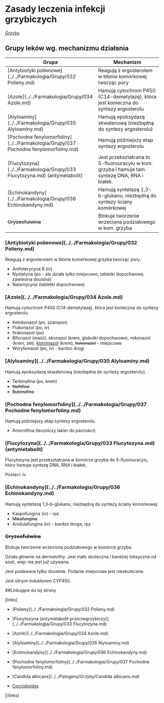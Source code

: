 # Zasady leczenia infekcji grzybiczych

[Grzyby](../../Patogeny/Grzyby/Grzyby.md)



## Grupy leków wg. mechanizmu działania

| Grupa                                    | Mechanizm                                |
| ---------------------------------------- | ---------------------------------------- |
| [Antybiotyki polienowe](../../Farmakologia/Grupy/032 Polieny.md) | Reagują z ergosterolem w błonie komórkowej tworząc pory |
| [Azole](../../Farmakologia/Grupy/034 Azole.md) | Hamują cytochrom P450 (C14-demetylazę), która jest konieczna do syntezy ergosterolu |
| [Alyloaminy](../../Farmakologia/Grupy/035 Alyloaminy.md) | Hamują epoksydazę skwalenową (niezbędną do syntezy ergosterolu) |
| [Pochodne fenylomorfoliny](../../Farmakologia/Grupy/037 Pochodne fenylomorfoliny.md) | Hamują późniejszy etap syntezy ergosterolu |
| [Flucytozyna](../../Farmakologia/Grupy/033 Flucytozyna.md) (antymetabolit) | Jest przekształcana to 5-fluorouracylu w kom. grzyba i hamuje tam syntezę DNA, RNA i białek. |
| [Echinokandyny](../../Farmakologia/Grupy/036 Echinokandyny.md) | Hamują syntetazę 1,3-b-glukanu, niezbędną do syntezy ściany komórkowej |
| ~~Gryzeofulwina~~                        | Blokuje tworzenie wrzeciona podziałowego w kom. grzyba |



### [Antybiotyki polienowe](../../Farmakologia/Grupy/032 Polieny.md)

Reagują z ergosterolem w błonie komórkowej grzyba tworząc pory.

- Amfoterycyna B (iv)
- Nystatyna (po - ale działa tylko miejscowo, tabletki dopochwowe, zawiesina doustna)
- Natamycyna (tabletki dopochwowe)





### [Azole](../../Farmakologia/Grupy/034 Azole.md)

Hamują cytochrom P450 (C14-demetylazę), która jest konieczna do syntezy ergosterolu

- Ketokonazol (po, szampon)
- Flukonazol (po, iv)
- Itrakonazol (po)
- Bifonazol (maść), ekonazol (krem, globulki dopochwowe), mikonazol (krem, żel), <u>klotrimazol</u> (krem), ~~tiokonazol~~ - miejscowe
- Worykonazol (po, iv) - bardzo drogi





### [Alyloaminy](../../Farmakologia/Grupy/035 Alyloaminy.md)

Hamują epoksydazę skwalenową (niezbędna do syntezy ergosterolu).

- Terbinafina (po, krem)
- ~~Naftifina~~
- ~~Butenafina~~





### [Pochodne fenylomorfoliny](../../Farmakologia/Grupy/037 Pochodne fenylomorfoliny.md)

Hamują późniejszy etap syntezy ergosterolu.

- Amorolfina (leczniczy lakier do paznokci)





### [Flucytozyna](../../Farmakologia/Grupy/033 Flucytozyna.md) (antymetabolit)

Flucytozyna jest przekształcana w komórce grzyba do 5-fluorouracylu, który hamuje syntezę DNA, RNA i białek.

Postaci: iv



### [Echinokandyny](../../Farmakologia/Grupy/036 Echinokandyny.md)

Hamują syntetazę 1,3-b-glukanu, niezbędną do syntezy ściany komórkowej.

- Kaspofungina (iv) - rpz
- ~~Mikafungina~~
- Anidulafungina (iv) - bardzo droga, rpz





### ~~Gryzeofulwina~~

Blokuje tworzenie wrzeciona podziałowego w komórce grzyba.

Działa głównie na dermatofity. Jest mało skuteczna i bardziej toksyczna od azoli, więc nie jest już używana.

Jest podawana tylko doustnie. Podanie miejscowe jest nieskuteczne.

Jest silnym induktorem CYP450.





##Linkujące do tej strony

[links]

- [Polieny](../../Farmakologia/Grupy/032 Polieny.md)

- [Flucytozyna (antymetabolit przeciwgrzybiczy)](../../Farmakologia/Grupy/033 Flucytozyna.md)

- [Azole](../../Farmakologia/Grupy/034 Azole.md)

- [Alyloaminy](../../Farmakologia/Grupy/035 Alyloaminy.md)

- [Echinokandyny](../../Farmakologia/Grupy/036 Echinokandyny.md)

- [Pochodne fenylomorfoliny](../../Farmakologia/Grupy/037 Pochodne fenylomorfoliny.md)

- [Candida albicans](../../Patogeny/Grzyby/Candida albicans.md)

- [Coccidioides](../../Patogeny/Grzyby/Coccidioides.md)


[/links]











